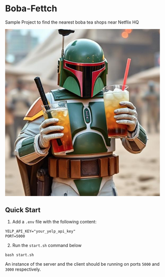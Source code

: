 # Boba-Fettch

Sample Project to find the nearest boba tea shops near Netflix HQ

![image](/react-client/public/images/logo.png)

## Quick Start

1. Add a `.env` file with the following content:

```
YELP_API_KEY="your_yelp_api_key"
PORT=5000
```

2. Run the `start.sh` command below

```
bash start.sh
```

An instance of the server and the client should be running on ports `5000` and `3000` respectively.
